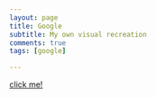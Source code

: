```yaml
---
layout: page
title: Google
subtitle: My own visual recreation
comments: true  
tags: [google]

---
```


[click me!](https://github.com/Qberthat/qberthat.github.io/blob/master/img/index.html)